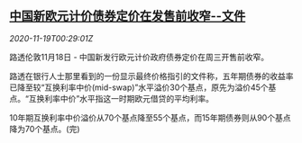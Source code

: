<!--1605747323000-->
[中国新欧元计价债券定价在发售前收窄--文件](https://cn.reuters.com/article/china-euro-bond-1118-wedn-idCNKBS27Z01T)
------

<div><i>2020-11-19T00:29:01Z</i></div><p>路透伦敦11月18日 - 中国新发行欧元计价政府债券定价在周三开售前收窄。</p><p>路透在银行人士那里看到的一份显示最终价格指引的文件称，五年期债券的收益率已降至较“互换利率中价(mid-swap)”水平溢价30个基点，原先为溢价45个基点。“互换利率中价”水平指这一时期欧元借贷的平均利率。</p><p>10年期互换利率中价溢价从70个基点降至55个基点，而15年期债券则从90个基点降为70个基点。(完)</p>

